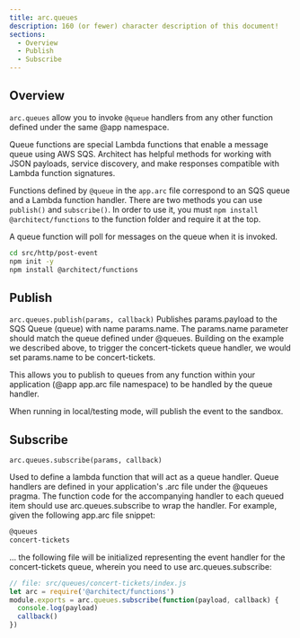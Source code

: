 ```yaml
---
title: arc.queues
description: 160 (or fewer) character description of this document!
sections:
  - Overview
  - Publish
  - Subscribe
---
```


## Overview

`arc.queues` allow you to invoke `@queue` handlers from any other function defined under the same @app namespace. 

Queue functions are special Lambda functions that enable a message queue using AWS SQS. Architect has helpful methods for working with JSON payloads, service discovery, and make responses compatible with Lambda function signatures.

Functions defined by `@queue` in the `app.arc` file correspond to an SQS queue and a Lambda function handler. There are two methods you can use `publish()` and `subscribe()`. In order to use it, you must `npm install @architect/functions` to the function folder and require it at the top. 

A queue function will poll for messages on the queue when it is invoked. 

```bash
cd src/http/post-event
npm init -y
npm install @architect/functions
```


## Publish

`arc.queues.publish(params, callback)`
Publishes params.payload to the SQS Queue (queue) with name params.name. The params.name parameter should match the queue defined under @queues. Building on the example we described above, to trigger the concert-tickets queue handler, we would set params.name to be concert-tickets.

This allows you to publish to queues from any function within your application (@app app.arc file namespace) to be handled by the queue handler.

When running in local/testing mode, will publish the event to the sandbox.


## Subscribe

`arc.queues.subscribe(params, callback)`

Used to define a lambda function that will act as a queue handler. Queue handlers are defined in your application's .arc file under the @queues pragma. The function code for the accompanying handler to each queued item should use arc.queues.subscribe to wrap the handler. For example, given the following app.arc file snippet:

```md
@queues
concert-tickets
```
... the following file will be initialized representing the event handler for the concert-tickets queue, wherein you need to use arc.queues.subscribe:

```js
// file: src/queues/concert-tickets/index.js
let arc = require('@architect/functions')
module.exports = arc.queues.subscribe(function(payload, callback) {
  console.log(payload)
  callback()
})
```
